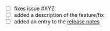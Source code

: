 - [ ] fixes issue #XYZ
- [ ] added a description of the feature/fix
- [ ] added an entry to the [release notes](../release-notes/)